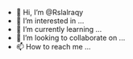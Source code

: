 - 👋 Hi, I’m @Rslalraqy
- 👀 I’m interested in ...
- 🌱 I’m currently learning ...
- 💞️ I’m looking to collaborate on ...
- 📫 How to reach me ...

<!---
Rslalraqy/Rslalraqy is a ✨ special ✨ repository because its `README.md` (this file) appears on your GitHub profile.
You can click the Preview link to take a look at your changes.
--->
